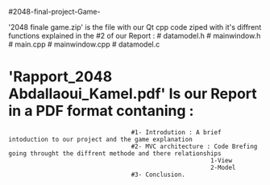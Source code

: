 #2048-final-project-Game-

 '2048 finale game.zip' is the file with our Qt cpp code ziped with it's diffrent functions explained in the #2 of our Report : 
                                                                  # datamodel.h
                                                                  # mainwindow.h 
                                                                  # main.cpp
                                                                  # mainwindow.cpp
                                                                  # datamodel.c 
                                                                  
                                                                  

# 'Rapport_2048 Abdallaoui_Kamel.pdf' Is our Report in a PDF format contaning : 

                                      #1- Introdution : A brief intoduction to our project and the game explanation 
                                      #2- MVC architecture : Code Brefing going throught the diffrent methode and there relationships 
                                                            1-View 
                                                            2-Model 
                                      #3- Conclusion. 
                                
                                                          
